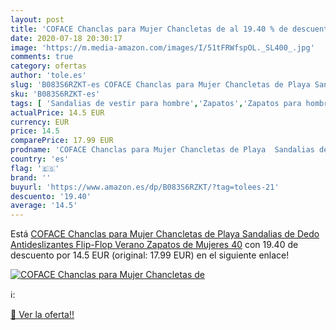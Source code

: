 ```yaml
---
layout: post
title: 'COFACE Chanclas para Mujer Chancletas de al 19.40 % de descuento'
date: 2020-07-18 20:30:17
image: 'https://m.media-amazon.com/images/I/51tFRWfspOL._SL400_.jpg'
comments: true
category: ofertas
author: 'tole.es'
slug: 'B083S6RZKT-es COFACE Chanclas para Mujer Chancletas de Playa Sandalias...'
sku: 'B083S6RZKT-es'
tags: [ 'Sandalias de vestir para hombre','Zapatos','Zapatos para hombre','Zapatos y complementos','chanclas','zapatos', ]
actualPrice: 14.5 EUR
currency: EUR
price: 14.5
comparePrice: 17.99 EUR
prodname: 'COFACE Chanclas para Mujer Chancletas de Playa  Sandalias de Dedo  Antideslizantes Flip-Flop Verano Zapatos de Mujeres 40'
country: 'es'
flag: '🇪🇸'
brand: ''
buyurl: 'https://www.amazon.es/dp/B083S6RZKT/?tag=tolees-21'
descuento: '19.40'
average: '14.5'
---
```


Está [COFACE Chanclas para Mujer Chancletas de Playa  Sandalias de Dedo  Antideslizantes Flip-Flop Verano Zapatos de Mujeres 40](https://www.amazon.es/dp/B083S6RZKT/?tag=tolees-21) con 19.40 de descuento por 14.5 EUR (original: 17.99 EUR) en el siguiente enlace!

[![COFACE Chanclas para Mujer Chancletas de](https://m.media-amazon.com/images/I/51tFRWfspOL._SL400_.jpg)](https://www.amazon.es/dp/B083S6RZKT/?tag=tolees-21)

ℹ️:


[🛒 Ver la oferta!!](https://www.amazon.es/dp/B083S6RZKT/?tag=tolees-21)
